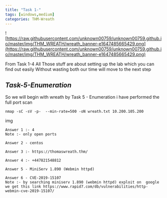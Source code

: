 ```yaml
---
title: "Task 1-"
tags: [windows,medium]
categories: THM-Wreath
---
```

![https://raw.githubusercontent.com/unknown00759/unknown00759.github.io/master/img/THM_WREATH/wreath_banner-e1647485665429.png](https://raw.githubusercontent.com/unknown00759/unknown00759.github.io/master/img/THM_WREATH/wreath_banner-e1647485665429.png)

From Task 1-4 All Those stuff are about setting up the lab which you can find out easily 
Without wasting both our time will move to the next step 

## *Task-5-Enumeration*
So we will begin with wreath by Task 5 - Enumeration 
i have performed the full port scan 
```
nmap -sC -sV -p-  --min-rate=500 -oN wreath.txt 10.200.105.200
```
img 

```
Answer 1 :- 4
Note :- only open ports 

Answer 2 - centos

Answer 3 :- https://thomaswreath.thm/

Answer 4 :- +447821548812

Answer 5 - MiniServ 1.890 (Webmin httpd)

Answer 6 - CVE-2019-15107 
Note :- by searching miniserv 1.890 (webmin httpd) exploit on  google 
we get this link https://www.rapid7.com/db/vulnerabilities/http-webmin-cve-2019-15107/

```
